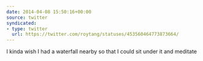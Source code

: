 ```yaml
---
date: 2014-04-08 15:50:16+00:00
source: twitter
syndicated:
- type: twitter
  url: https://twitter.com/roytang/statuses/453560464773873664/
---
```


I kinda wish I had a waterfall nearby so that I could sit under it and meditate
